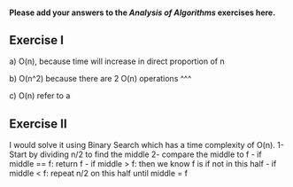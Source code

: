 #### Please add your answers to the ***Analysis of  Algorithms*** exercises here.

## Exercise I

a) O(n), because time will increase in direct proportion of n


b) O(n^2) because there are 2 O(n) operations ^^^


c) O(n) refer to a

## Exercise II
 
 I would solve it using Binary Search which has a time complexity of O(n).
 1- Start by dividing n/2 to find the middle
 2- compare the middle to f 
    - if middle == f: return f
    - if  middle > f: then we know f is if not in this half
    - if middle < f: repeat n/2 on this half until middle = f

